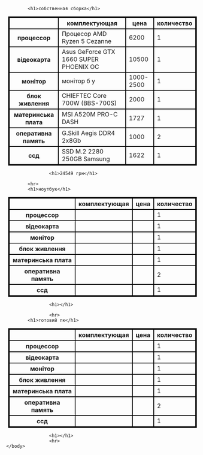 <!DOCTYPE HTML!>
<meta charset="utf=8">
<html>
<heat>
	<title></title>
		<style>
			table {
			margin: 5px;
			border: 2px solid black;
			width: 100%;
			}
			h1 {
			text-align: center;
			}
			th {
			border: 2px solid black;
			margin: 5px;
			}
			tr {
			border: 2px solid black;
			margin: 5px;
			}
			td {
			border: 2px solid black;
			margin: 5px;
			}
			a:link {
			color: blue;
			}
		</style>
</heat>
	<body>
	
	
	
	
	
	
	
			<h1>собственная сборка</h1>
<table>
			<tr>
				<th></th>
				<th>комплектующая</th>
				<th>цена</th>
				<th>количество</th>
			</tr>
			<tr>
				<th>процессор</th>
				<a href="https://telemart.ua/products/amd-ryzen-5-5600g-3944ghz-16mb-sam4-box-100-100000252box/?utm_source=nadavi.market&utm_medium=marketplaces&utm_term=amd-ryzen-5-5600g-3944ghz-16mb-sam4-box-100-100000252box&utm_campaign=processor&utm_content=375306"><td>Процесор AMD Ryzen 5 Cezanne</td></a>
				<td>6200</td>
				<td>1</td>
			</tr>
			<tr>
				<th>відеокарта</th>
				<a href="https://comtrading.ua/prod-videokarta-asus-geforce-gtx1660-super-6gb-gddr6-oc-21/?utm_campaign=videokarty&utm_content=210010&utm_medium=cpc&utm_source=Nadavi&utm_term=ASUS_PH-GTX1660S-O6G_PH-GTX1660S-O6G"><td>Asus GeForce GTX 1660 SUPER PHOENIX OC</td></a>
				<td>10500</td>
				<td>1</td>
			</tr>
			<tr>
				<th>монітор</th>
				<td>монітор б у</td>
				<td>1000-2500</td>
				<td>1</td>
			</tr>
			<tr>
				<th>блок живлення</th>
				<a href="https://telemart.ua/products/chieftec-core-700w-bbs-700s/?utm_source=nadavi.market&utm_medium=marketplaces&utm_term=chieftec-core-700w-bbs-700s&utm_campaign=powersuply&utm_content=165602"><td>CHIEFTEC Core 700W (BBS-700S)</td></a>
				<td>2000</td>
				<td>1</td>
			</tr>
			<tr>
				<th>материнська плата</th>
				<a href="https://enko.com.ua/shop/komplektuyuschie-pk/materinskie-platy/socket-am4-amd/320453-materinskaya-plata-msi-a520m-pro-c-dash/"><td>MSI A520M PRO-C DASH</td></a>
				<td>1727</td>
				<td>1</td>
			</tr>
			<tr>
				<th>оперативна память</th>
				<a href="https://telemart.ua/products/gskill-ddr4-16gb-2x8gb-3200mhz-aegis-f4-3200c16d-16gis/?utm_source=nadavi.market&utm_medium=marketplaces&utm_term=gskill-ddr4-16gb-2x8gb-3200mhz-aegis-f4-3200c16d-16gis&utm_campaign=ram&utm_content=205723"><td>G.Skill Aegis DDR4 2x8Gb</td></a>
				<td>1000</td>
				<td>2</td>
			</tr>
			<tr>
				<th>ссд</th>
				<a href="https://enko.com.ua/shop/komplektuyuschie-pk/zhstkie-diski-i-ssd/ssd-m2/322056-nakopitel-ssd-m2-2280-250gb-samsung-mz-v8v250bw/"><td>SSD M.2 2280 250GB Samsung</td></a>
				<td>1622</td>
				<td>1</td>
			</tr>
		</table>
			
					<h1>24549 грн</h1>
					
			<hr>
			<h1>ноутбук</h1>
<table>
			<tr>
				<th></th>
				<th>комплектующая</th>
				<th>цена</th>
				<th>количество</th>
			</tr>
			<tr>
				<th>процессор</th>
				<a href=""><td></td></a>
				<td></td>
				<td>1</td>
			</tr>
			<tr>
				<th>відеокарта</th>
				<a href=""><td></td></a>
				<td></td>
				<td>1</td>
			</tr>
			<tr>
				<th>монітор</th>
				<a href=""><td></td></a>
				<td></td>
				<td>1</td>
			</tr>
			<tr>
				<th>блок живлення</th>
				<a href=""><td></td></a>
				<td></td>
				<td>1</td>
			</tr>
			<tr>
				<th>материнська плата</th>
				<a href=""><td></td></a>
				<td></td>
				<td>1</td>
			</tr>
			<tr>
				<th>оперативна память</th>
				<a href=""><td></td></a>
				<td></td>
				<td>2</td>
			</tr>
			<tr>
				<th>ссд</th>
				<a href=""><td></td></a>
				<td></td>
				<td>1</td>
			</tr>
		</table>
				
					<h1></h1>
					
					<hr>
			<h1>готовий пк</h1>
<table>
			<tr>
				<th></th>
				<th>комплектующая</th>
				<th>цена</th>
				<th>количество</th>
			</tr>
			<tr>
				<th>процессор</th>
				<a href=""><td></td></a>
				<td></td>
				<td>1</td>
			</tr>
			<tr>
				<th>відеокарта</th>
				<a href=""><td></td></a>
				<td></td>
				<td>1</td>
			</tr>
			<tr>
				<th>монітор</th>
				<a href=""><td></td></a>
				<td></td>
				<td>1</td>
			</tr>
			<tr>
				<th>блок живлення</th>
				<a href=""><td></td></a>
				<td></td>
				<td>1</td>
			</tr>
			<tr>
				<th>материнська плата</th>
				<a href=""><td></td></a>
				<td></td>
				<td>1</td>
			</tr>
			<tr>
				<th>оперативна память</th>
				<a href=""><td></td></a>
				<td></td>
				<td>2</td>
			</tr>
			<tr>
				<th>ссд</th>
				<a href=""><td></td></a>
				<td></td>
				<td>1</td>
			</tr>
		</table>	
				
					<h1></h1>
					<hr>
	</body>
</html>

